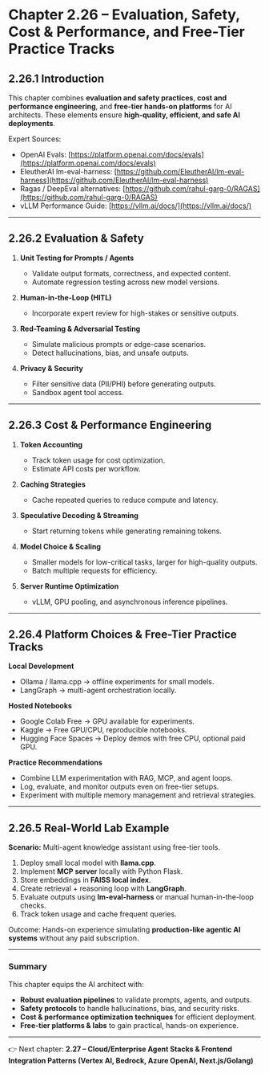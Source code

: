 # Chapter 2.26 – Evaluation, Safety, Cost & Performance, and Free-Tier Practice Tracks

## 2.26.1 Introduction

This chapter combines **evaluation and safety practices**, **cost and performance engineering**, and **free-tier hands-on platforms** for AI architects. These elements ensure **high-quality, efficient, and safe AI deployments**.

Expert Sources:

- OpenAI Evals: [https://platform.openai.com/docs/evals](https://platform.openai.com/docs/evals)
- EleutherAI lm-eval-harness: [https://github.com/EleutherAI/lm-eval-harness](https://github.com/EleutherAI/lm-eval-harness)
- Ragas / DeepEval alternatives: [https://github.com/rahul-garg-0/RAGAS](https://github.com/rahul-garg-0/RAGAS)
- vLLM Performance Guide: [https://vllm.ai/docs/](https://vllm.ai/docs/)

---

## 2.26.2 Evaluation & Safety

1. **Unit Testing for Prompts / Agents**

   - Validate output formats, correctness, and expected content.
   - Automate regression testing across new model versions.

2. **Human-in-the-Loop (HITL)**

   - Incorporate expert review for high-stakes or sensitive outputs.

3. **Red-Teaming & Adversarial Testing**

   - Simulate malicious prompts or edge-case scenarios.
   - Detect hallucinations, bias, and unsafe outputs.

4. **Privacy & Security**
   - Filter sensitive data (PII/PHI) before generating outputs.
   - Sandbox agent tool access.

---

## 2.26.3 Cost & Performance Engineering

1. **Token Accounting**

   - Track token usage for cost optimization.
   - Estimate API costs per workflow.

2. **Caching Strategies**

   - Cache repeated queries to reduce compute and latency.

3. **Speculative Decoding & Streaming**

   - Start returning tokens while generating remaining tokens.

4. **Model Choice & Scaling**

   - Smaller models for low-critical tasks, larger for high-quality outputs.
   - Batch multiple requests for efficiency.

5. **Server Runtime Optimization**
   - vLLM, GPU pooling, and asynchronous inference pipelines.

---

## 2.26.4 Platform Choices & Free-Tier Practice Tracks

**Local Development**

- Ollama / llama.cpp → offline experiments for small models.
- LangGraph → multi-agent orchestration locally.

**Hosted Notebooks**

- Google Colab Free → GPU available for experiments.
- Kaggle → Free GPU/CPU, reproducible notebooks.
- Hugging Face Spaces → Deploy demos with free CPU, optional paid GPU.

**Practice Recommendations**

- Combine LLM experimentation with RAG, MCP, and agent loops.
- Log, evaluate, and monitor outputs even on free-tier setups.
- Experiment with multiple memory management and retrieval strategies.

---

## 2.26.5 Real-World Lab Example

**Scenario:** Multi-agent knowledge assistant using free-tier tools.

1. Deploy small local model with **llama.cpp**.
2. Implement **MCP server** locally with Python Flask.
3. Store embeddings in **FAISS local index**.
4. Create retrieval + reasoning loop with **LangGraph**.
5. Evaluate outputs using **lm-eval-harness** or manual human-in-the-loop checks.
6. Track token usage and cache frequent queries.

Outcome: Hands-on experience simulating **production-like agentic AI systems** without any paid subscription.

---

### Summary

This chapter equips the AI architect with:

- **Robust evaluation pipelines** to validate prompts, agents, and outputs.
- **Safety protocols** to handle hallucinations, bias, and security risks.
- **Cost & performance optimization techniques** for efficient deployment.
- **Free-tier platforms & labs** to gain practical, hands-on experience.

---

👉 Next chapter: **2.27 – Cloud/Enterprise Agent Stacks & Frontend Integration Patterns (Vertex AI, Bedrock, Azure OpenAI, Next.js/Golang)**
